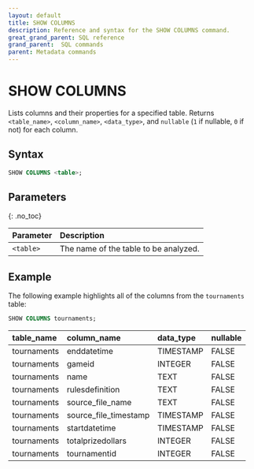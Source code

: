 ```yaml
---
layout: default
title: SHOW COLUMNS
description: Reference and syntax for the SHOW COLUMNS command.
great_grand_parent: SQL reference
grand_parent:  SQL commands
parent: Metadata commands
---
```


# SHOW COLUMNS

Lists columns and their properties for a specified table. Returns `<table_name>`, `<column_name>`, `<data_type>`, and `nullable` (`1` if nullable, `0` if not) for each column.

## Syntax

```sql
SHOW COLUMNS <table>;
```
## Parameters  
{: .no_toc} 

| Parameter      | Description                           |
| :-------------- | :------------------------------------- |
| `<table>` | The name of the table to be analyzed. |

## Example
The following example highlights all of the columns from the `tournaments` table: 

```sql
SHOW COLUMNS tournaments;
```

| table_name |	column_name | 	data_type	| nullable | 
|:-------|:------|:--------|:--------|
| tournaments |	enddatetime | TIMESTAMP | FALSE |
| tournaments |	gameid | INTEGER | FALSE |
| tournaments	| name	| TEXT	| FALSE |
| tournaments	| rulesdefinition	| TEXT |	FALSE |
| tournaments	| source_file_name	| TEXT	| FALSE |
| tournaments	| source_file_timestamp	| TIMESTAMP	| FALSE |
| tournaments	| startdatetime	| TIMESTAMP	| FALSE |
| tournaments |	totalprizedollars |	INTEGER	| FALSE |
| tournaments	| tournamentid |	INTEGER	| FALSE |

